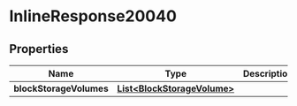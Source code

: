 # InlineResponse20040

## Properties
Name | Type | Description | Notes
------------ | ------------- | ------------- | -------------
**blockStorageVolumes** | [**List&lt;BlockStorageVolume&gt;**](BlockStorageVolume.md) |  |  [optional]
